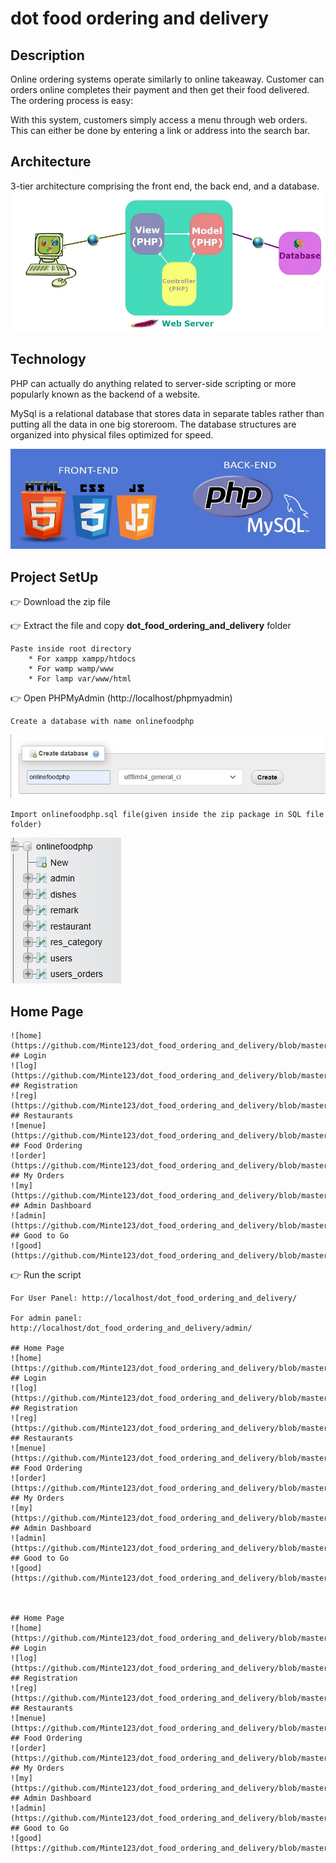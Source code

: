 # dot food ordering and delivery

## Description
Online ordering systems operate similarly to online takeaway.  Customer can orders online completes their payment and  then get their food delivered. The ordering process is easy:

With this system, customers simply access a menu through web orders. This can either be done by entering a link or address into the search bar.

## Architecture
3-tier architecture comprising  the front end, the back end, and a database.
![Three tier](https://github.com/Minte123/dot_food_ordering_and_delivery/blob/master/images/mvc.jpg)

## Technology

PHP  can actually do anything related to server-side scripting or more popularly known as the backend of a website.

MySql  is a relational database that stores data in separate tables rather than putting all the data in one big storeroom. The database structures are organized into physical files optimized for speed.

![Tech](https://github.com/Minte123/dot_food_ordering_and_delivery/blob/master/images/php1.jpg)

## Project SetUp

👉 Download the zip file

👉 Extract the file and copy **dot_food_ordering_and_delivery** folder

    Paste inside root directory
        * For xampp xampp/htdocs 
        * For wamp wamp/www
        * For lamp var/www/html


👉 Open PHPMyAdmin (http://localhost/phpmyadmin)

    Create a database with name onlinefoodphp
    
   ![Screenshot (585)](https://github.com/Minte123/dot_food_ordering_and_delivery/blob/master/images/create_db.jpg)
    
    Import onlinefoodphp.sql file(given inside the zip package in SQL file folder)
   
   ![Screenshot (584)](https://github.com/Minte123/dot_food_ordering_and_delivery/blob/master/images/f_db.jpg)
   
   ## Home Page
    ![home](https://github.com/Minte123/dot_food_ordering_and_delivery/blob/master/images/m1.jpg)
    ## Login
    ![log](https://github.com/Minte123/dot_food_ordering_and_delivery/blob/master/images/login.jpg)
    ## Registration
    ![reg](https://github.com/Minte123/dot_food_ordering_and_delivery/blob/master/images/Register.jpg)
    ## Restaurants
    ![menue](https://github.com/Minte123/dot_food_ordering_and_delivery/blob/master/images/Resturant.jpg)
    ## Food Ordering
    ![order](https://github.com/Minte123/dot_food_ordering_and_delivery/blob/master/images/order_dish.jpg)
    ## My Orders
    ![my](https://github.com/Minte123/dot_food_ordering_and_delivery/blob/master/images/my_orders.jpg)
    ## Admin Dashboard
    ![admin](https://github.com/Minte123/dot_food_ordering_and_delivery/blob/master/images/admi_dshboard.jpg)
    ## Good to Go
    ![good](https://github.com/Minte123/dot_food_ordering_and_delivery/blob/master/images/c2c27f166ab95886352146f0878bde9b.gif)

👉 Run the script 

    For User Panel: http://localhost/dot_food_ordering_and_delivery/
    
    For admin panel: http://localhost/dot_food_ordering_and_delivery/admin/
    
    ## Home Page
    ![home](https://github.com/Minte123/dot_food_ordering_and_delivery/blob/master/images/m1.jpg)
    ## Login
    ![log](https://github.com/Minte123/dot_food_ordering_and_delivery/blob/master/images/login.jpg)
    ## Registration
    ![reg](https://github.com/Minte123/dot_food_ordering_and_delivery/blob/master/images/Register.jpg)
    ## Restaurants
    ![menue](https://github.com/Minte123/dot_food_ordering_and_delivery/blob/master/images/Resturant.jpg)
    ## Food Ordering
    ![order](https://github.com/Minte123/dot_food_ordering_and_delivery/blob/master/images/order_dish.jpg)
    ## My Orders
    ![my](https://github.com/Minte123/dot_food_ordering_and_delivery/blob/master/images/my_orders.jpg)
    ## Admin Dashboard
    ![admin](https://github.com/Minte123/dot_food_ordering_and_delivery/blob/master/images/admi_dshboard.jpg)
    ## Good to Go
    ![good](https://github.com/Minte123/dot_food_ordering_and_delivery/blob/master/images/c2c27f166ab95886352146f0878bde9b.gif)
    
    
    
    ## Home Page
    ![home](https://github.com/Minte123/dot_food_ordering_and_delivery/blob/master/images/m1.jpg)
    ## Login
    ![log](https://github.com/Minte123/dot_food_ordering_and_delivery/blob/master/images/login.jpg)
    ## Registration
    ![reg](https://github.com/Minte123/dot_food_ordering_and_delivery/blob/master/images/Register.jpg)
    ## Restaurants
    ![menue](https://github.com/Minte123/dot_food_ordering_and_delivery/blob/master/images/Resturant.jpg)
    ## Food Ordering
    ![order](https://github.com/Minte123/dot_food_ordering_and_delivery/blob/master/images/order_dish.jpg)
    ## My Orders
    ![my](https://github.com/Minte123/dot_food_ordering_and_delivery/blob/master/images/my_orders.jpg)
    ## Admin Dashboard
    ![admin](https://github.com/Minte123/dot_food_ordering_and_delivery/blob/master/images/admi_dshboard.jpg)
    ## Good to Go
    ![good](https://github.com/Minte123/dot_food_ordering_and_delivery/blob/master/images/c2c27f166ab95886352146f0878bde9b.gif)
